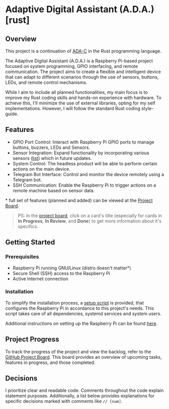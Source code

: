 # Adaptive Digital Assistant (A.D.A.) [rust]

## Overview
This project is a continuation of [ADA-C](https://github.com/karshPrime/ada-C)
in the Rust programming language.

The Adaptive Digital Assistant (A.D.A.) is a Raspberry Pi-based project focused
on system programming, GPIO interfacing, and remote communication. The project
aims to create a flexible and intelligent device that can adapt to different
scenarios through the use of sensors, buttons, LEDs, and remote control mechanisms.

While I aim to include all planned functionalities, my main focus is to improve
my Rust coding skills and hands-on experience with hardware. To achieve this,
I'll minimize the use of external libraries, opting for my self implementations.
However, I will follow the standard Rust coding style-guide.

## Features 

- GPIO Port Control: Interact with Raspberry Pi GPIO ports to manage buttons,
  buzzers, LEDs and Sensors.
- Sensor Integration: Expand functionality by incorporating various sensors
  ([list](https://github.com/karshPrime/ada/sensors.md)) which in future updates.
- System Control: The headless product will be able to perform certain actions
  on the main device.
- Telegram Bot Interface: Control and monitor the device remotely using a
  Telegram bot.
- SSH Communication: Enable the Raspberry Pi to trigger actions on a remote
  machine based on sensor data.

\* full set of features (planned and added) can be viewed at the
[Project Board](https://github.com/users/karshPrime/projects/6/views/1).

> PS: In the [project board](https://github.com/users/karshPrime/projects/6/views/1), 
click on a card's title (especially for cards in **In Progress**, **In 
Review**, and **Done**) to get more information about it's specifics.

## Getting Started

### Prerequisites

- Raspberry Pi running GNU/Linux (distro doesn't matter*)
- Secure Shell (SSH) access to the Raspberry Pi
- Active Internet connection

### Installation

To simplify the installation process, a [setup script](./CONFIG/setup.sh) is 
provided, that configures the Raspberry Pi in accordance to this project's 
needs. This script takes care of all dependencies, systemd services and system
users.

Additional instructions on setting up the Raspberry Pi can be found
[here](./CONFIG/README.md).


## Project Progress

To track the progress of the project and view the backlog, refer to the 
[GitHub Project Board](https://github.com/users/karshPrime/projects/6/views/1). 
This board provides an overview of upcoming tasks, features in progress, and 
those completed.


## Decisions

I prioritize clear and readable code. Comments throughout the code explain 
statement purposes. Additionally, a list below provides explanations for 
specific decisions marked with comments like `// [num]`.

